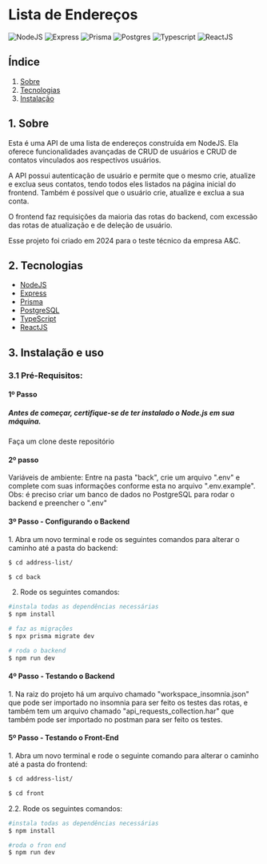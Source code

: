 <h1 style="align-items: center">Lista de Endereços</h1>

<div style="align-items: center">
  
![NodeJS](https://img.shields.io/badge/node.js-C3ECBC?style=for-the-badge&logo=node.js&logoColor=white) ![Express](https://img.shields.io/badge/express-FF007F.svg?style=for-the-badge&logo=express&logoColor=white) ![Prisma](https://img.shields.io/badge/Prisma-3982CE?style=for-the-badge&logo=Prisma&logoColor=white) ![Postgres](https://img.shields.io/badge/postgres-%23316192.svg?style=for-the-badge&logo=postgresql&logoColor=white) ![Typescript](https://img.shields.io/badge/TypeScript-A3CEEF?style=for-the-badge&logo=typescript&logoColor=fff) ![ReactJS](https://img.shields.io/badge/react-61DBFB.svg?style=for-the-badge&logo=react&logoColor=white)

</div>

<h2>Índice</h2>

1. [ Sobre ](#sobre)
2. [ Tecnologias](#techs)
3. [ Instalação ](#install)

<a name="sobre"></a>

## 1. Sobre

Esta é uma API de uma lista de endereços construída em NodeJS. Ela oferece funcionalidades avançadas de CRUD de usuários e CRUD de contatos vinculados aos respectivos usuários.

A API possui autenticação de usuário e permite que o mesmo crie, atualize e exclua seus contatos, tendo todos eles listados na página inicial do frontend. Também é possível que o usuário crie, atualize e exclua a sua conta.

O frontend faz requisições da maioria das rotas do backend, com excessão das rotas de atualização e de deleção de usuário.

Esse projeto foi criado em 2024 para o teste técnico da empresa A&C.

<a name="techs"></a>

## 2. Tecnologias

- <a name="node" href="https://nodejs.org/docs/latest/api/" target="_blank">NodeJS</a>
- <a name="express" href="https://expressjs.com/pt-br/" target="_blank">Express</a>
- <a name="prisma" href="https://www.prisma.io/docs/getting-started" target="_blank">Prisma</a>
- <a name="postgres" href="https://www.postgresql.org/" target="_blank">PostgreSQL</a>
- <a name="typescript" href="https://www.typescriptlang.org/" target="_blank">TypeScript</a>
- <a name="reactjs" href="https://legacy.reactjs.org/docs/getting-started.html" target="_blank">ReactJS</a>

<a name="install"></a>

## 3. Instalação e uso

### 3.1 Pré-Requisitos:

  <h4>1º Passo</h4>
  <h5>Antes de começar, certifique-se de ter instalado o Node.js em sua máquina.</h3>
  <p>Faça um clone deste repositório</p>

  <h4>2º passo</h4>
  Variáveis de ambiente:
    Entre na pasta "back", crie um arquivo ".env" e complete com suas informações conforme esta no arquivo ".env.example". 
    Obs: é preciso criar um banco de dados no PostgreSQL para rodar o backend e preencher o ".env"

  <h4>3º Passo - Configurando o Backend</h4>
  1. Abra um novo terminal e rode os seguintes comandos para alterar o caminho até a pasta do backend:

```bash
$ cd address-list/
```

```bash
$ cd back
```

  2. Rode os seguintes comandos:

```bash
#instala todas as dependências necessárias
$ npm install

# faz as migrações
$ npx prisma migrate dev

# roda o backend
$ npm run dev
```

  <h4>4º Passo - Testando o Backend</h4>
  1. Na raiz do projeto há um arquivo chamado "workspace_insomnia.json" que pode ser importado no insomnia para ser feito os testes das rotas, e também tem um arquivo chamado "api_requests_collection.har" que também pode ser importado no postman para ser feito os testes.

  <h4>5º Passo - Testando o Front-End</h4>
  1. Abra um novo terminal e rode o seguinte comando para alterar o caminho até a pasta do frontend:

```bash
$ cd address-list/
```

```bash
$ cd front
```

2.2. Rode os seguintes comandos:

```bash
#instala todas as dependências necessárias
$ npm install

#roda o fron end
$ npm run dev
```
